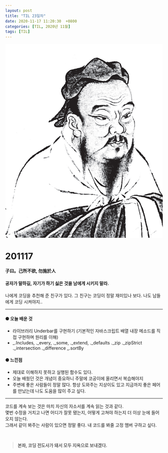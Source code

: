 ```yaml
---
layout: post
title: "TIL 23일차"
date: 2020-11-17 11:20:30  +0800
categories: [TIL, 2020년 11월]
tags: [TIL]
---
```


![image](/assets/img/sample/avatar.jpg)

# **201117**

#### **子曰。己所不欲, 勿施於人**

#### **공자가 말하길, 자기가 하기 싫은 것을 남에게 시키지 말라.**

나에게 코딩을 추천해 준 친구가 있다. 그 친구는 코딩이 정말 재미있나 보다. 나도 남들에게 코딩 시켜야지..

---

#### **⚈ 오늘 배운 것**

- 라이브러리 Underbar를 구현하기 (기본적인 자바스크립트 배열 내장 메소드를 직접 구현하며 원리를 이해)
- _.Includes, .\_every, .\_some, .\_extend, .\_defaults .\_zip .\_zipStrict .\_intersection .\_difference _.sortBy

#### **⚈ 느낀점**

- 제대로 이해하지 못하고 실행된 함수도 있다.
- 오늘 배웠던 것은 개념이 중요하니 주말에 코공이에 올리면서 복습해야지
- 주변에 좋은 사람들이 정말 많다. 항상 도와주는 지상이도 있고 지금까지 좋은 페어를 만났는데 나도 도움을 많이 주고 싶다.

---

코드를 계속 보는 것은 마치 자신의 자소서를 계속 읽는 것과 같다.  
몇번 수정을 거치고 나면 어디가 잘못 됐는지, 어떻게 고쳐야 하는지 더 이상 눈에 들어오지 않는다.  
그래서 같이 봐주는 사람이 있으면 정말 좋다. 내 코드를 봐줄 고정 멤버 구하고 싶다.

<br>

> **본좌, 코딩 전도사가 돼서 모두 지옥으로 보내겠다.**
